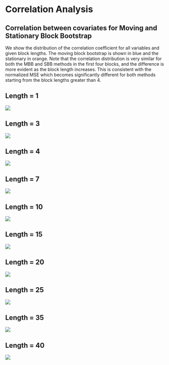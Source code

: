 # Correlation Analysis

## Correlation between covariates for Moving and Stationary Block Bootstrap
We show the distribution of the correlation coefficient for all variables and given block lengths. 
The moving block bootstrap is shown in blue and the stationary in orange. 
Note that the correlation distribution is very similar for both the MBB and SBB methods in the first four blocks, and the difference is more evident as the block length increases. 
This is consistent with the normalized MSE which becomes significantly different for both methods starting from the block lengths greater than 4.

## Length = 1
![](images/simulation_study/cov/cor_l=1.png)

## Length = 3
![](images/simulation_study/cov/cor_l=3.png)

## Length = 4
![](images/simulation_study/cov/cor_l=4.png)

## Length = 7
![](images/simulation_study/cov/cor_l=7.png)

## Length = 10
![](images/simulation_study/cov/cor_l=10.png)

## Length = 15
![](images/simulation_study/cov/cor_l=15.png)

## Length = 20
![](images/simulation_study/cov/cor_l=20.png)

## Length = 25
![](images/simulation_study/cov/cor_l=25.png)

## Length = 35
![](images/simulation_study/cov/cor_l=35.png)

## Length = 40
![](images/simulation_study/cov/cor_l=40.png)